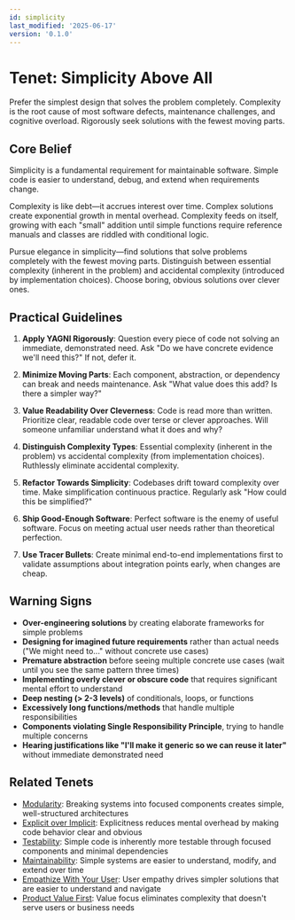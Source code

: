 ```yaml
---
id: simplicity
last_modified: '2025-06-17'
version: '0.1.0'
---
```

# Tenet: Simplicity Above All

Prefer the simplest design that solves the problem completely. Complexity is the root
cause of most software defects, maintenance challenges, and cognitive overload.
Rigorously seek solutions with the fewest moving parts.

## Core Belief

Simplicity is a fundamental requirement for maintainable software. Simple code is easier to understand, debug, and extend when requirements change.

Complexity is like debt—it accrues interest over time. Complex solutions create exponential growth in mental overhead. Complexity feeds on itself, growing with each "small" addition until simple functions require reference manuals and classes are riddled with conditional logic.

Pursue elegance in simplicity—find solutions that solve problems completely with the fewest moving parts. Distinguish between essential complexity (inherent in the problem) and accidental complexity (introduced by implementation choices). Choose boring, obvious solutions over clever ones.

## Practical Guidelines

1. **Apply YAGNI Rigorously**: Question every piece of code not solving an immediate, demonstrated need. Ask "Do we have concrete evidence we'll need this?" If not, defer it.

2. **Minimize Moving Parts**: Each component, abstraction, or dependency can break and needs maintenance. Ask "What value does this add? Is there a simpler way?"

3. **Value Readability Over Cleverness**: Code is read more than written. Prioritize clear, readable code over terse or clever approaches. Will someone unfamiliar understand what it does and why?

4. **Distinguish Complexity Types**: Essential complexity (inherent in the problem) vs accidental complexity (from implementation choices). Ruthlessly eliminate accidental complexity.

5. **Refactor Towards Simplicity**: Codebases drift toward complexity over time. Make simplification continuous practice. Regularly ask "How could this be simplified?"

6. **Ship Good-Enough Software**: Perfect software is the enemy of useful software. Focus on meeting actual user needs rather than theoretical perfection.

7. **Use Tracer Bullets**: Create minimal end-to-end implementations first to validate assumptions about integration points early, when changes are cheap.

## Warning Signs

- **Over-engineering solutions** by creating elaborate frameworks for simple problems
- **Designing for imagined future requirements** rather than actual needs ("We might need to..." without concrete use cases)
- **Premature abstraction** before seeing multiple concrete use cases (wait until you see the same pattern three times)
- **Implementing overly clever or obscure code** that requires significant mental effort to understand
- **Deep nesting (> 2-3 levels)** of conditionals, loops, or functions
- **Excessively long functions/methods** that handle multiple responsibilities
- **Components violating Single Responsibility Principle**, trying to handle multiple concerns
- **Hearing justifications like "I'll make it generic so we can reuse it later"** without immediate demonstrated need

## Related Tenets

- [Modularity](modularity.md): Breaking systems into focused components creates simple, well-structured architectures
- [Explicit over Implicit](explicit-over-implicit.md): Explicitness reduces mental overhead by making code behavior clear and obvious
- [Testability](testability.md): Simple code is inherently more testable through focused components and minimal dependencies
- [Maintainability](maintainability.md): Simple systems are easier to understand, modify, and extend over time
- [Empathize With Your User](empathize-with-your-user.md): User empathy drives simpler solutions that are easier to understand and navigate
- [Product Value First](product-value-first.md): Value focus eliminates complexity that doesn't serve users or business needs
